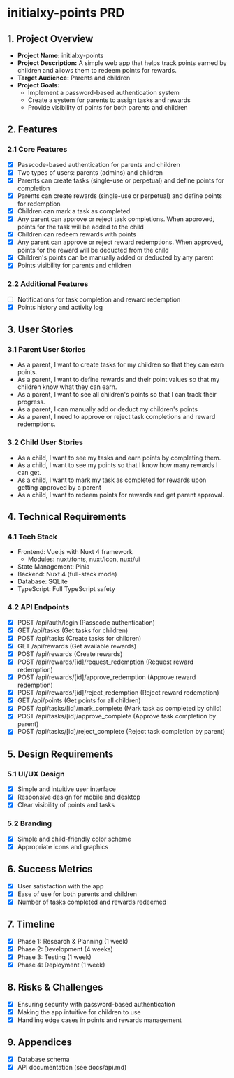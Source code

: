 # initialxy-points PRD

## 1. Project Overview
- **Project Name:** initialxy-points
- **Project Description:** A simple web app that helps track points earned by children and allows them to redeem points for rewards.
- **Target Audience:** Parents and children
- **Project Goals:**
  - Implement a password-based authentication system
  - Create a system for parents to assign tasks and rewards
  - Provide visibility of points for both parents and children

## 2. Features

### 2.1 Core Features
- [x] Passcode-based authentication for parents and children
- [x] Two types of users: parents (admins) and children
- [x] Parents can create tasks (single-use or perpetual) and define points for completion
- [x] Parents can create rewards (single-use or perpetual) and define points for redemption
- [x] Children can mark a task as completed
- [x] Any parent can approve or reject task completions. When approved, points for the task will be added to the child
- [x] Children can redeem rewards with points
- [x] Any parent can approve or reject reward redemptions. When approved, points for the reward will be deducted from the child
- [x] Children's points can be manually added or deducted by any parent
- [x] Points visibility for parents and children

### 2.2 Additional Features
- [ ] Notifications for task completion and reward redemption
- [x] Points history and activity log

## 3. User Stories

### 3.1 Parent User Stories
- As a parent, I want to create tasks for my children so that they can earn points.
- As a parent, I want to define rewards and their point values so that my children know what they can earn.
- As a parent, I want to see all children's points so that I can track their progress.
- As a parent, I can manually add or deduct my children's points
- As a parent, I need to approve or reject task completions and reward redemptions.

### 3.2 Child User Stories
- As a child, I want to see my tasks and earn points by completing them.
- As a child, I want to see my points so that I know how many rewards I can get.
- As a child, I want to mark my task as completed for rewards upon getting approved by a parent
- As a child, I want to redeem points for rewards and get parent approval.

## 4. Technical Requirements

### 4.1 Tech Stack
- Frontend: Vue.js with Nuxt 4 framework
  - Modules: nuxt/fonts, nuxt/icon, nuxt/ui
- State Management: Pinia
- Backend: Nuxt 4 (full-stack mode)
- Database: SQLite
- TypeScript: Full TypeScript safety

### 4.2 API Endpoints
- [x] POST /api/auth/login (Passcode authentication)
- [x] GET /api/tasks (Get tasks for children)
- [x] POST /api/tasks (Create tasks for children)
- [x] GET /api/rewards (Get available rewards)
- [x] POST /api/rewards (Create rewards)
- [x] POST /api/rewards/[id]/request_redemption (Request reward redemption)
- [x] POST /api/rewards/[id]/approve_redemption (Approve reward redemption)
- [x] POST /api/rewards/[id]/reject_redemption (Reject reward redemption)
- [x] GET /api/points (Get points for all children)
- [x] POST /api/tasks/[id]/mark_complete (Mark task as completed by child)
- [x] POST /api/tasks/[id]/approve_complete (Approve task completion by parent)
- [x] POST /api/tasks/[id]/reject_complete (Reject task completion by parent)

## 5. Design Requirements

### 5.1 UI/UX Design
- [x] Simple and intuitive user interface
- [x] Responsive design for mobile and desktop
- [x] Clear visibility of points and tasks

### 5.2 Branding
- [x] Simple and child-friendly color scheme
- [x] Appropriate icons and graphics

## 6. Success Metrics
- [x] User satisfaction with the app
- [x] Ease of use for both parents and children
- [x] Number of tasks completed and rewards redeemed

## 7. Timeline
- [x] Phase 1: Research & Planning (1 week)
- [x] Phase 2: Development (4 weeks)
- [x] Phase 3: Testing (1 week)
- [x] Phase 4: Deployment (1 week)

## 8. Risks & Challenges
- [x] Ensuring security with password-based authentication
- [x] Making the app intuitive for children to use
- [x] Handling edge cases in points and rewards management

## 9. Appendices
- [x] Database schema
- [x] API documentation (see docs/api.md)